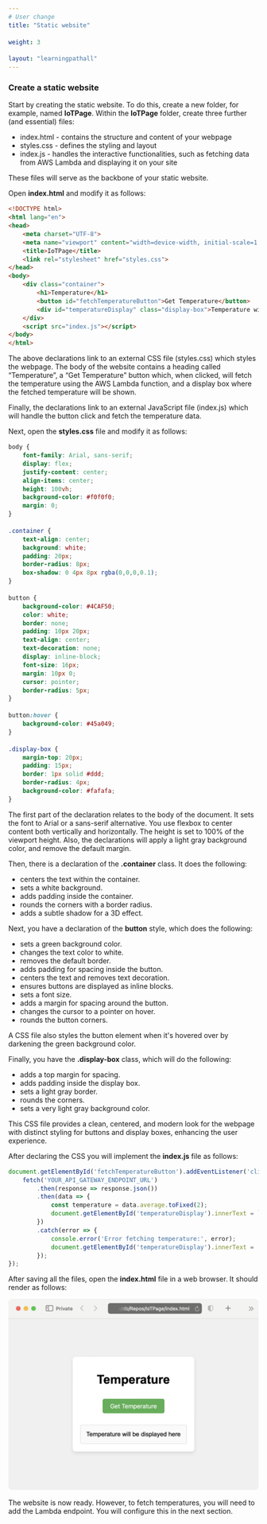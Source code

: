```yaml
---
# User change
title: "Static website"

weight: 3

layout: "learningpathall"
---
```


### Create a static website

Start by creating the static website. To do this, create a new folder, for example, named **IoTPage**. Within the **IoTPage** folder, create three further (and essential) files:
* index.html - contains the structure and content of your webpage
* styles.css - defines the styling and layout
* index.js - handles the interactive functionalities, such as fetching data from AWS Lambda and displaying it on your site

These files will serve as the backbone of your static website. 

Open **index.html** and modify it as follows:

```html
<!DOCTYPE html>
<html lang="en">
<head>
    <meta charset="UTF-8">
    <meta name="viewport" content="width=device-width, initial-scale=1.0">
    <title>IoTPage</title>
    <link rel="stylesheet" href="styles.css">
</head>
<body>
    <div class="container">
        <h1>Temperature</h1>
        <button id="fetchTemperatureButton">Get Temperature</button>
        <div id="temperatureDisplay" class="display-box">Temperature will be displayed here</div>
    </div>
    <script src="index.js"></script>
</body>
</html>
```

The above declarations link to an external CSS file (styles.css) which styles the webpage. The body of the website contains a heading called “Temperature”, a “Get Temperature” button which, when clicked, will fetch the temperature using the AWS Lambda function, and a display box where the fetched temperature will be shown.

Finally, the declarations link to an external JavaScript file (index.js) which will handle the button click and fetch the temperature data.

Next, open the **styles.css** file and modify it as follows:
```css
body {
    font-family: Arial, sans-serif;
    display: flex;
    justify-content: center;
    align-items: center;
    height: 100vh;
    background-color: #f0f0f0;
    margin: 0;
}

.container {
    text-align: center;
    background: white;
    padding: 20px;
    border-radius: 8px;
    box-shadow: 0 4px 8px rgba(0,0,0,0.1);
}

button {
    background-color: #4CAF50;
    color: white;
    border: none;
    padding: 10px 20px;
    text-align: center;
    text-decoration: none;
    display: inline-block;
    font-size: 16px;
    margin: 10px 0;
    cursor: pointer;
    border-radius: 5px;
}

button:hover {
    background-color: #45a049;
}

.display-box {
    margin-top: 20px;
    padding: 15px;
    border: 1px solid #ddd;
    border-radius: 4px;
    background-color: #fafafa;
}
```

The first part of the declaration relates to the body of the document. It sets the font to Arial or a sans-serif alternative. You use flexbox to center content both vertically and horizontally. The height is set to 100% of the viewport height. Also, the declarations will apply a light gray background color, and remove the default margin.

Then, there is a declaration of the **.container** class. It does the following:
* centers the text within the container.
* sets a white background.
* adds padding inside the container.
* rounds the corners with a border radius.
* adds a subtle shadow for a 3D effect.

Next, you have a declaration of the **button** style, which does the following:
* sets a green background color.
* changes the text color to white.
* removes the default border.
* adds padding for spacing inside the button.
* centers the text and removes text decoration.
* ensures buttons are displayed as inline blocks.
* sets a font size.
* adds a margin for spacing around the button.
* changes the cursor to a pointer on hover.
* rounds the button corners.

A CSS file also styles the button element when it's hovered over by darkening the green background color.

Finally, you have the **.display-box** class, which will do the following:
* adds a top margin for spacing.
* adds padding inside the display box.
* sets a light gray border.
* rounds the corners.
* sets a very light gray background color.

This CSS file provides a clean, centered, and modern look for the webpage with distinct styling for buttons and display boxes, enhancing the user experience.

After declaring the CSS you will implement the **index.js** file as follows:
```JavaScript
document.getElementById('fetchTemperatureButton').addEventListener('click', function() {
    fetch('YOUR_API_GATEWAY_ENDPOINT_URL')
        .then(response => response.json())
        .then(data => {
            const temperature = data.average.toFixed(2);
            document.getElementById('temperatureDisplay').innerText = `Average Temperature: ${temperature} °C`;
        })
        .catch(error => {
            console.error('Error fetching temperature:', error);
            document.getElementById('temperatureDisplay').innerText = 'Error fetching temperature';
        });
});
```

After saving all the files, open the **index.html** file in a web browser. It should render as follows:

![fig1](Figures/01.png)

The website is now ready. However, to fetch temperatures, you will need to add the Lambda endpoint. You will configure this in the next section.
